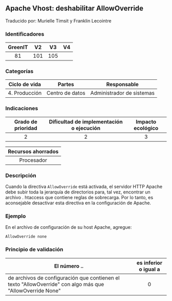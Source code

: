 ## Apache Vhost: deshabilitar AllowOverride
Traducido por: Murielle Timsit y Franklin Lecointre

### Identificadores

| GreenIT |  V2  |  V3  |  V4  |
|:-------:|:----:|:----:|:----:|
|  81	| 101  | 105  |  	|

### Categorías

| Ciclo de vida | Partes | Responsable |
|:---------:|:----:|:----:|
| 4. Producción | Centro de datos | Administrador de sistemas |

### Indicaciones

| Grado de prioridad   | Dificultad de implementación o ejecución | Impacto ecológico   |
|:-------------------:|:-------------------------:|:---------------------:|
| 2 | 2 | 3 |

| Recursos ahorrados |
|:----------------------------------------------------------:|
|  Procesador  |

### Descripción

Cuando la directiva `AllowOverride` está activada, el servidor HTTP Apache debe subir toda la jerarquía de directorios para, tal vez, encontrar un archivo . htaccess que contiene reglas de sobrecarga.
Por lo tanto, es aconsejable desactivar esta directiva en la configuración de Apache.

### Ejemplo

En el archivo de configuración de su host Apache, agregue:
```apacheconf
AllowOverride none
```

### Principio de validación

| El número ..   | es inferior o igual a   |  
|-------------------|:-------------------------:|
| de archivos de configuración que contienen el texto "AllowOverride" con algo más que "AllowOverride None" | 0  |

